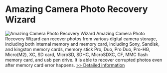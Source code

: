 # Amazing Camera Photo Recovery Wizard
![Amazing Camera Photo Recovery Wizard](https://mycommerce.akamaized.net/api/pimages/P300860065/BIG/300860065.PNG)
Amazing Camera Photo Recovery Wizard can recover photos from various digital camera storage, including both internal memory and memory card, including Sony, Sandisk, and kingston memory cards, memory stick Pro, Duo, Pro Duo, Pro-HG, Micro(M2), XC, SD card, MicroSD, SDHC, MicroSDXC, CF, MMC flash memory card, and usb pen drive. It is able to recover corrupted photos even after memory card error happens.
[>> Detailed information](https://secure.shareit.com/shareit/product.html?productid=300860065&affiliateid=200057808)